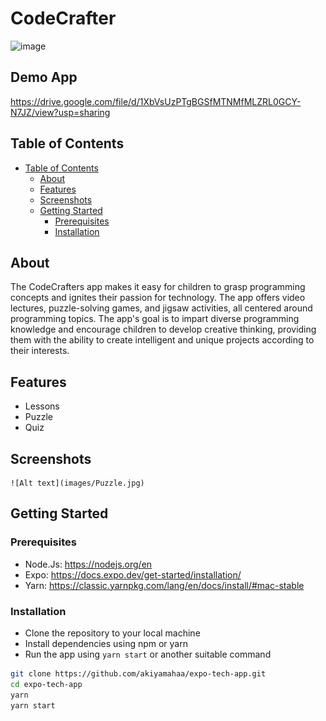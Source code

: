 # CodeCrafter
![image](https://github.com/Lokey2411/CodeCrafters/assets/112533694/ba94b1eb-6ade-43d6-9c88-bae3024b5a15)


## Demo App

https://drive.google.com/file/d/1XbVsUzPTgBGSfMTNMfMLZRL0GCY-N7JZ/view?usp=sharing

## Table of Contents

-   [Table of Contents](#table-of-contents)
    -   [About](#about)
    -   [Features](#features)
    -   [Screenshots](#screenshots)
    -   [Getting Started](#getting-started)
        -   [Prerequisites](#prerequisites)
        -   [Installation](#installation)

## About

The CodeCrafters app makes it easy for children to grasp programming concepts and ignites their passion for technology. The app offers video lectures, puzzle-solving games, and jigsaw activities, all centered around programming topics. The app's goal is to impart diverse programming knowledge and encourage children to develop creative thinking, providing them with the ability to create intelligent and unique projects according to their interests.

## Features

-   Lessons
-   Puzzle
-   Quiz

## Screenshots

    ![Alt text](images/Puzzle.jpg)

## Getting Started

### Prerequisites

-   Node.Js: https://nodejs.org/en
-   Expo: https://docs.expo.dev/get-started/installation/
-   Yarn: https://classic.yarnpkg.com/lang/en/docs/install/#mac-stable

### Installation

-   Clone the repository to your local machine
-   Install dependencies using npm or yarn
-   Run the app using `yarn start` or another suitable command

```bash
git clone https://github.com/akiyamahaa/expo-tech-app.git
cd expo-tech-app
yarn
yarn start

```
